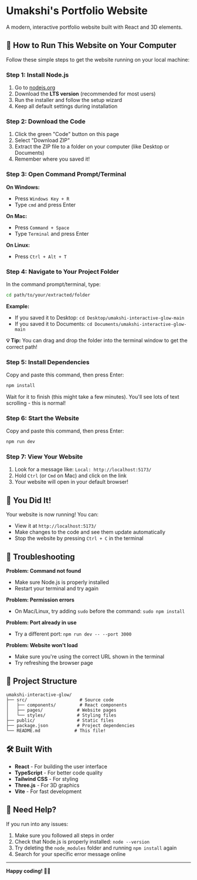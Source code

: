 
# Umakshi's Portfolio Website

A modern, interactive portfolio website built with React and 3D elements.

## 🚀 How to Run This Website on Your Computer

Follow these simple steps to get the website running on your local machine:

### Step 1: Install Node.js
1. Go to [nodejs.org](https://nodejs.org/)
2. Download the **LTS version** (recommended for most users)
3. Run the installer and follow the setup wizard
4. Keep all default settings during installation

### Step 2: Download the Code
1. Click the green "Code" button on this page
2. Select "Download ZIP"
3. Extract the ZIP file to a folder on your computer (like Desktop or Documents)
4. Remember where you saved it!

### Step 3: Open Command Prompt/Terminal
**On Windows:**
- Press `Windows Key + R`
- Type `cmd` and press Enter

**On Mac:**
- Press `Command + Space`
- Type `Terminal` and press Enter

**On Linux:**
- Press `Ctrl + Alt + T`

### Step 4: Navigate to Your Project Folder
In the command prompt/terminal, type:
```bash
cd path/to/your/extracted/folder
```

**Example:**
- If you saved it to Desktop: `cd Desktop/umakshi-interactive-glow-main`
- If you saved it to Documents: `cd Documents/umakshi-interactive-glow-main`

**💡 Tip:** You can drag and drop the folder into the terminal window to get the correct path!

### Step 5: Install Dependencies
Copy and paste this command, then press Enter:
```bash
npm install
```

Wait for it to finish (this might take a few minutes). You'll see lots of text scrolling - this is normal!

### Step 6: Start the Website
Copy and paste this command, then press Enter:
```bash
npm run dev
```

### Step 7: View Your Website
1. Look for a message like: `Local: http://localhost:5173/`
2. Hold `Ctrl` (or `Cmd` on Mac) and click on the link
3. Your website will open in your default browser!

## 🎉 You Did It!

Your website is now running! You can:
- View it at `http://localhost:5173/`
- Make changes to the code and see them update automatically
- Stop the website by pressing `Ctrl + C` in the terminal

## 🔧 Troubleshooting

**Problem: Command not found**
- Make sure Node.js is properly installed
- Restart your terminal and try again

**Problem: Permission errors**
- On Mac/Linux, try adding `sudo` before the command: `sudo npm install`

**Problem: Port already in use**
- Try a different port: `npm run dev -- --port 3000`

**Problem: Website won't load**
- Make sure you're using the correct URL shown in the terminal
- Try refreshing the browser page

## 📁 Project Structure

```
umakshi-interactive-glow/
├── src/                    # Source code
│   ├── components/         # React components
│   ├── pages/             # Website pages
│   └── styles/            # Styling files
├── public/                # Static files
├── package.json           # Project dependencies
└── README.md             # This file!
```

## 🛠 Built With

- **React** - For building the user interface
- **TypeScript** - For better code quality
- **Tailwind CSS** - For styling
- **Three.js** - For 3D graphics
- **Vite** - For fast development

## 📝 Need Help?

If you run into any issues:
1. Make sure you followed all steps in order
2. Check that Node.js is properly installed: `node --version`
3. Try deleting the `node_modules` folder and running `npm install` again
4. Search for your specific error message online

---

**Happy coding! 🎨✨**
